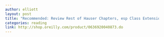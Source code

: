```yaml
---
author: elliott
layout: post
title: "Recommended: Review Rest of Hauser Chapters, esp Class Extension"
categories: reading
link: http://shop.oreilly.com/product/0636920040873.do
---
```

